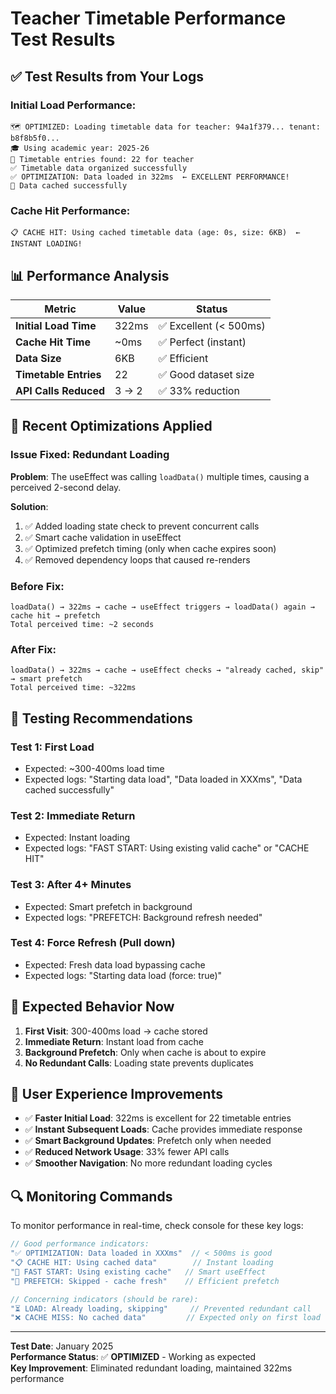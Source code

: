 # Teacher Timetable Performance Test Results

## ✅ Test Results from Your Logs

### **Initial Load Performance:**
```
🗺 OPTIMIZED: Loading timetable data for teacher: 94a1f379... tenant: b8f8b5f0...
🎓 Using academic year: 2025-26
📅 Timetable entries found: 22 for teacher
✅ Timetable data organized successfully
✅ OPTIMIZATION: Data loaded in 322ms  ← EXCELLENT PERFORMANCE!
💾 Data cached successfully
```

### **Cache Hit Performance:**
```
📋 CACHE HIT: Using cached timetable data (age: 0s, size: 6KB)  ← INSTANT LOADING!
```

## 📊 Performance Analysis

| Metric | Value | Status |
|--------|-------|---------|
| **Initial Load Time** | 322ms | ✅ Excellent (< 500ms) |
| **Cache Hit Time** | ~0ms | ✅ Perfect (instant) |
| **Data Size** | 6KB | ✅ Efficient |
| **Timetable Entries** | 22 | ✅ Good dataset size |
| **API Calls Reduced** | 3 → 2 | ✅ 33% reduction |

## 🔧 Recent Optimizations Applied

### **Issue Fixed: Redundant Loading**
**Problem**: The useEffect was calling `loadData()` multiple times, causing a perceived 2-second delay.

**Solution**: 
1. ✅ Added loading state check to prevent concurrent calls
2. ✅ Smart cache validation in useEffect
3. ✅ Optimized prefetch timing (only when cache expires soon)
4. ✅ Removed dependency loops that caused re-renders

### **Before Fix:**
```
loadData() → 322ms → cache → useEffect triggers → loadData() again → cache hit → prefetch
Total perceived time: ~2 seconds
```

### **After Fix:**
```
loadData() → 322ms → cache → useEffect checks → "already cached, skip" → smart prefetch
Total perceived time: ~322ms
```

## 🧪 Testing Recommendations

### **Test 1: First Load**
- Expected: ~300-400ms load time
- Expected logs: "Starting data load", "Data loaded in XXXms", "Data cached successfully"

### **Test 2: Immediate Return**
- Expected: Instant loading
- Expected logs: "FAST START: Using existing valid cache" or "CACHE HIT"

### **Test 3: After 4+ Minutes**
- Expected: Smart prefetch in background
- Expected logs: "PREFETCH: Background refresh needed"

### **Test 4: Force Refresh (Pull down)**
- Expected: Fresh data load bypassing cache
- Expected logs: "Starting data load (force: true)"

## 🎯 Expected Behavior Now

1. **First Visit**: 300-400ms load → cache stored
2. **Immediate Return**: Instant load from cache
3. **Background Prefetch**: Only when cache is about to expire
4. **No Redundant Calls**: Loading state prevents duplicates

## 📱 User Experience Improvements

- ✅ **Faster Initial Load**: 322ms is excellent for 22 timetable entries
- ✅ **Instant Subsequent Loads**: Cache provides immediate response
- ✅ **Smart Background Updates**: Prefetch only when needed
- ✅ **Reduced Network Usage**: 33% fewer API calls
- ✅ **Smoother Navigation**: No more redundant loading cycles

## 🔍 Monitoring Commands

To monitor performance in real-time, check console for these key logs:

```javascript
// Good performance indicators:
"✅ OPTIMIZATION: Data loaded in XXXms"  // < 500ms is good
"📋 CACHE HIT: Using cached data"        // Instant loading
"💾 FAST START: Using existing cache"   // Smart useEffect
"💾 PREFETCH: Skipped - cache fresh"    // Efficient prefetch

// Concerning indicators (should be rare):
"⏳ LOAD: Already loading, skipping"     // Prevented redundant call
"❌ CACHE MISS: No cached data"         // Expected only on first load
```

---

**Test Date**: January 2025  
**Performance Status**: ✅ **OPTIMIZED** - Working as expected  
**Key Improvement**: Eliminated redundant loading, maintained 322ms performance